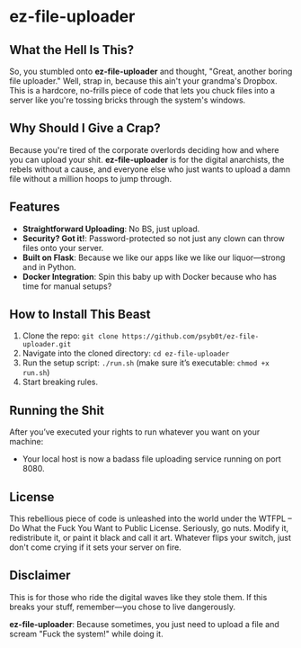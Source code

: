 # ez-file-uploader

## What the Hell Is This?

So, you stumbled onto **ez-file-uploader** and thought, "Great, another boring file uploader." Well, strap in, because this ain't your grandma's Dropbox. This is a hardcore, no-frills piece of code that lets you chuck files into a server like you're tossing bricks through the system's windows.

## Why Should I Give a Crap?

Because you're tired of the corporate overlords deciding how and where you can upload your shit. **ez-file-uploader** is for the digital anarchists, the rebels without a cause, and everyone else who just wants to upload a damn file without a million hoops to jump through.

## Features

- **Straightforward Uploading**: No BS, just upload.
- **Security? Got it!**: Password-protected so not just any clown can throw files onto your server.
- **Built on Flask**: Because we like our apps like we like our liquor—strong and in Python.
- **Docker Integration**: Spin this baby up with Docker because who has time for manual setups?

## How to Install This Beast

1. Clone the repo: `git clone https://github.com/psyb0t/ez-file-uploader.git`
2. Navigate into the cloned directory: `cd ez-file-uploader`
3. Run the setup script: `./run.sh` (make sure it’s executable: `chmod +x run.sh`)
4. Start breaking rules.

## Running the Shit

After you’ve executed your rights to run whatever you want on your machine:

- Your local host is now a badass file uploading service running on port 8080.

## License

This rebellious piece of code is unleashed into the world under the WTFPL – Do What the Fuck You Want to Public License. Seriously, go nuts. Modify it, redistribute it, or paint it black and call it art. Whatever flips your switch, just don't come crying if it sets your server on fire.

## Disclaimer

This is for those who ride the digital waves like they stole them. If this breaks your stuff, remember—you chose to live dangerously.

**ez-file-uploader**: Because sometimes, you just need to upload a file and scream "Fuck the system!" while doing it.
